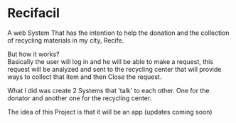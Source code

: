 # Recifacil

A web System That has the intention to help the donation and the collection of recycling materials in my city, Recife.

But how it works?<br>
Basically the user will log in and he will be able to make a request, this request will be analyzed and sent to the recycling center that will provide ways to collect that item and then Close the request.

What I did was create 2 Systems that 'talk' to each other. One for the donator and another one for the recycling center.

The idea of this Project is that it will be an app (updates coming soon)

